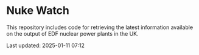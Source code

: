 # Nuke Watch

This repository includes code for retrieving the latest information available on the output of EDF nuclear power plants in the UK.

Last updated: 2025-01-11 07:12